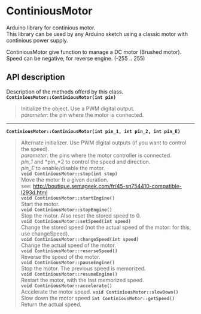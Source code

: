 # ContiniousMotor
Arduino library for continious motor.  
This library can be used by any Arduino sketch using a classic motor with continious power supply.
  
ContiniousMotor give function to manage a DC motor (Brushed motor).
Speed can be negative, for reverse engine. (-255 .. 255)
## API description
Description of the methods offerd by this class.  
**```ContiniousMotor::ContiniousMotor(int pin)```**  
> Initialize the object. Use a PWM digital output.  
> *parameter*: the pin where the motor is connected.  
-----------------  
**```ContiniousMotor::ContiniousMotor(int pin_1, int pin_2, int pin_E)```**
> Alternate initializer. Use PWM digital outputs (if you want to control the speed).  
> *parameter*: the pins where the motor controller is connected.  
> *pin_1* and *pin_*2 to control the speed and direction.  
> *pin_E* to enable/disable the motor.  
**```void ContiniousMotor::step(int step)```**  
> Move the motor fr a given duration.  
> see: http://boutique.semageek.com/fr/45-sn754410-compatible-l293d.html  
**```void ContiniousMotor::startEngine()```**  
> Start the motor.  
**```void ContiniousMotor::stopEngine()```**  
> Stop the motor. Also reset the stored speed to 0.  
**```void ContiniousMotor::setSpeed(int speed)```**  
> Change the stored speed (not the actual speed of the motor: for this, use changeSpeed).  
**```void ContiniousMotor::changeSpeed(int speed)```**  
> Change the actual speed of the motor.  
**```void ContiniousMotor::reserseSpeed()```**  
> Reverse the speed of the motor.  
**```void ContiniousMotor::pauseEngine()```**  
> Stop the motor. The previous speed is memorized.  
**```void ContiniousMotor::resumeEngine()```**  
Restart the motor, with the last memorized speed.   
**```void ContiniousMotor::accelerate()```**  
Accelerate the motor speed.
**```void ContiniousMotor::slowDown()```**  
Slow down the motor speed
**```int ContiniousMotor::getSpeed()```**  
Return the actual speed.

